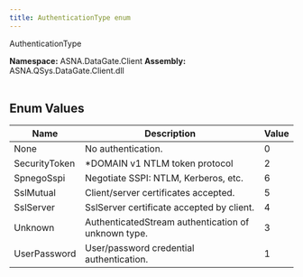 ```yaml
---
title: AuthenticationType enum
---
```


AuthenticationType

**Namespace:** ASNA.DataGate.Client
**Assembly:** ASNA.QSys.DataGate.Client.dll
<br>
<br>

## Enum Values

| Name | Description | Value
| --- | --- | --- 
| None | No authentication. | 0 |
| SecurityToken | *DOMAIN v1 NTLM token protocol | 2 |
| SpnegoSspi | Negotiate SSPI: NTLM, Kerberos, etc. | 6 |
| SslMutual | Client/server certificates accepted. | 5 |
| SslServer | SslServer certificate accepted by client. | 4 |
| Unknown | AuthenticatedStream authentication of unknown type. | 3 |
| UserPassword | User/password credential authentication. | 1 |

